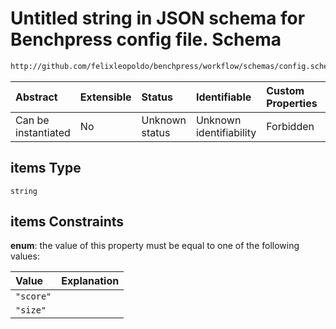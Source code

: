 # Untitled string in JSON schema for Benchpress config file. Schema

```txt
http://github.com/felixleopoldo/benchpress/workflow/schemas/config.schema.json#/definitions/mcmc_traj_plots_item/properties/functional/anyOf/1/items
```



| Abstract            | Extensible | Status         | Identifiable            | Custom Properties | Additional Properties | Access Restrictions | Defined In                                                       |
| :------------------ | :--------- | :------------- | :---------------------- | :---------------- | :-------------------- | :------------------ | :--------------------------------------------------------------- |
| Can be instantiated | No         | Unknown status | Unknown identifiability | Forbidden         | Allowed               | none                | [config.schema.json*](config.schema.json "open original schema") |

## items Type

`string`

## items Constraints

**enum**: the value of this property must be equal to one of the following values:

| Value     | Explanation |
| :-------- | :---------- |
| `"score"` |             |
| `"size"`  |             |

